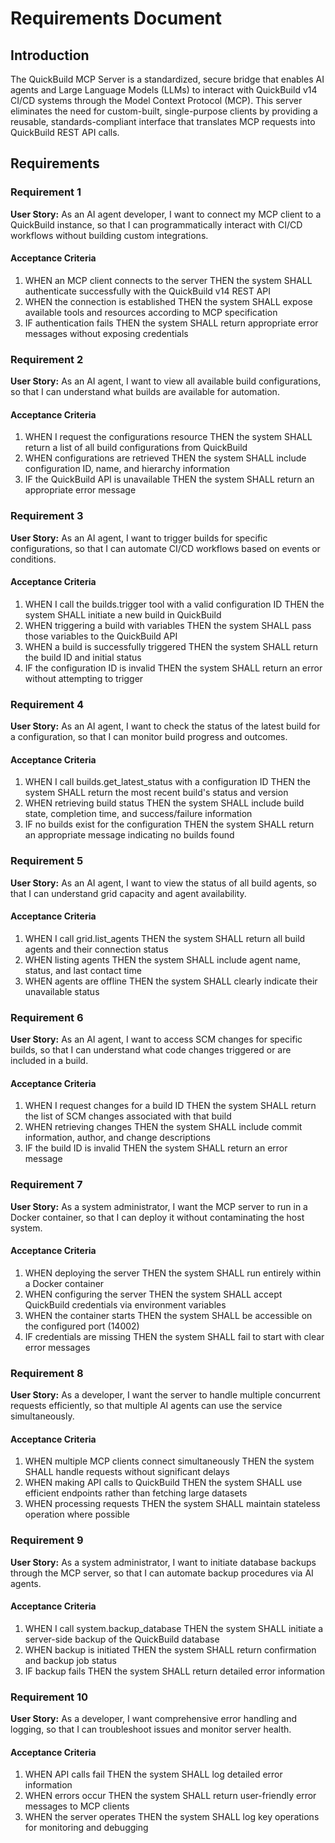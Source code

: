 # Requirements Document

## Introduction

The QuickBuild MCP Server is a standardized, secure bridge that enables AI agents and Large Language Models (LLMs) to interact with QuickBuild v14 CI/CD systems through the Model Context Protocol (MCP). This server eliminates the need for custom-built, single-purpose clients by providing a reusable, standards-compliant interface that translates MCP requests into QuickBuild REST API calls.

## Requirements

### Requirement 1

**User Story:** As an AI agent developer, I want to connect my MCP client to a QuickBuild instance, so that I can programmatically interact with CI/CD workflows without building custom integrations.

#### Acceptance Criteria

1. WHEN an MCP client connects to the server THEN the system SHALL authenticate successfully with the QuickBuild v14 REST API
2. WHEN the connection is established THEN the system SHALL expose available tools and resources according to MCP specification
3. IF authentication fails THEN the system SHALL return appropriate error messages without exposing credentials

### Requirement 2

**User Story:** As an AI agent, I want to view all available build configurations, so that I can understand what builds are available for automation.

#### Acceptance Criteria

1. WHEN I request the configurations resource THEN the system SHALL return a list of all build configurations from QuickBuild
2. WHEN configurations are retrieved THEN the system SHALL include configuration ID, name, and hierarchy information
3. IF the QuickBuild API is unavailable THEN the system SHALL return an appropriate error message

### Requirement 3

**User Story:** As an AI agent, I want to trigger builds for specific configurations, so that I can automate CI/CD workflows based on events or conditions.

#### Acceptance Criteria

1. WHEN I call the builds.trigger tool with a valid configuration ID THEN the system SHALL initiate a new build in QuickBuild
2. WHEN triggering a build with variables THEN the system SHALL pass those variables to the QuickBuild API
3. WHEN a build is successfully triggered THEN the system SHALL return the build ID and initial status
4. IF the configuration ID is invalid THEN the system SHALL return an error without attempting to trigger

### Requirement 4

**User Story:** As an AI agent, I want to check the status of the latest build for a configuration, so that I can monitor build progress and outcomes.

#### Acceptance Criteria

1. WHEN I call builds.get_latest_status with a configuration ID THEN the system SHALL return the most recent build's status and version
2. WHEN retrieving build status THEN the system SHALL include build state, completion time, and success/failure information
3. IF no builds exist for the configuration THEN the system SHALL return an appropriate message indicating no builds found

### Requirement 5

**User Story:** As an AI agent, I want to view the status of all build agents, so that I can understand grid capacity and agent availability.

#### Acceptance Criteria

1. WHEN I call grid.list_agents THEN the system SHALL return all build agents and their connection status
2. WHEN listing agents THEN the system SHALL include agent name, status, and last contact time
3. WHEN agents are offline THEN the system SHALL clearly indicate their unavailable status

### Requirement 6

**User Story:** As an AI agent, I want to access SCM changes for specific builds, so that I can understand what code changes triggered or are included in a build.

#### Acceptance Criteria

1. WHEN I request changes for a build ID THEN the system SHALL return the list of SCM changes associated with that build
2. WHEN retrieving changes THEN the system SHALL include commit information, author, and change descriptions
3. IF the build ID is invalid THEN the system SHALL return an error message

### Requirement 7

**User Story:** As a system administrator, I want the MCP server to run in a Docker container, so that I can deploy it without contaminating the host system.

#### Acceptance Criteria

1. WHEN deploying the server THEN the system SHALL run entirely within a Docker container
2. WHEN configuring the server THEN the system SHALL accept QuickBuild credentials via environment variables
3. WHEN the container starts THEN the system SHALL be accessible on the configured port (14002)
4. IF credentials are missing THEN the system SHALL fail to start with clear error messages

### Requirement 8

**User Story:** As a developer, I want the server to handle multiple concurrent requests efficiently, so that multiple AI agents can use the service simultaneously.

#### Acceptance Criteria

1. WHEN multiple MCP clients connect simultaneously THEN the system SHALL handle requests without significant delays
2. WHEN making API calls to QuickBuild THEN the system SHALL use efficient endpoints rather than fetching large datasets
3. WHEN processing requests THEN the system SHALL maintain stateless operation where possible

### Requirement 9

**User Story:** As a system administrator, I want to initiate database backups through the MCP server, so that I can automate backup procedures via AI agents.

#### Acceptance Criteria

1. WHEN I call system.backup_database THEN the system SHALL initiate a server-side backup of the QuickBuild database
2. WHEN backup is initiated THEN the system SHALL return confirmation and backup job status
3. IF backup fails THEN the system SHALL return detailed error information

### Requirement 10

**User Story:** As a developer, I want comprehensive error handling and logging, so that I can troubleshoot issues and monitor server health.

#### Acceptance Criteria

1. WHEN API calls fail THEN the system SHALL log detailed error information
2. WHEN errors occur THEN the system SHALL return user-friendly error messages to MCP clients
3. WHEN the server operates THEN the system SHALL log key operations for monitoring and debugging